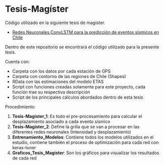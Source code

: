 # Tesis-Magíster
Código utilizado en la siguiente tesis de magíster.

- [Redes Neuronales ConvLSTM para la predicción de eventos sísmicos en Chile](https://repositorio.unab.cl/xmlui/handle/ria/36157)

Dentro de este repositorio se encontrará el código utilizado para la presente tesis.

Cuenta con:
- Carpeta con los datos por cada estación de GPS
- Carpeta con contorno de las regiones de Chile (Shapes)
- RData con las estimaciones del modelo ETAS
- Script con funciones creadas solamente para este proyecto, cada función trae su respectiva descripción
- Script de los principales cálculos abordados dentro de esta tesis


Procedimiento:

1. **Tesis-Magister_1**: Es todo el pre-procesamiento para calcular el desplazamiento asociado a cada evento sísmico
2. **Tesis-Magister_2**: Define la grilla que se van a procesar en las diferentes redes neuronales (Intensidad y desplazamiento)
3. **Entrenamiento_Modelos**: Contiene todos los modelos utilizados en el estudio, contiene también el proceso de optimización para cada red con keras-tuner
4. **Graficos_Tesis_Magister**: Son los gráficos para visualizar los resultados de cada red

